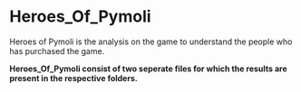# Heroes_Of_Pymoli

Heroes of Pymoli is the analysis on the game to understand the people who has purchased the game.

**Heroes_Of_Pymoli consist of two seperate files for which the results are present in the respective folders.**
